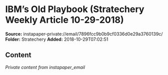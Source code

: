 # IBM’s Old Playbook (Stratechery Weekly Article 10-29-2018)

**Source:** instapaper-private://email/7896fcc9b0b9cf0336d0e29a3760139c/
**Folder:** Stratechery
**Added:** 2018-10-29T07:02:51




## Content
*Private content from instapaper_email*
